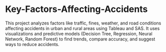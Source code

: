 # Key-Factors-Affecting-Accidents
This project analyzes factors like traffic, fines, weather, and road conditions affecting accidents in urban and rural areas using Tableau and SAS. It uses visualizations and predictive models (Decision Tree, Regression, Neural Network, Random Forest) to find trends, compare accuracy, and suggest ways to reduce accidents.
